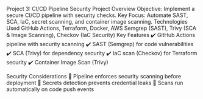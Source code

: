 Project 3: CI/CD Pipeline Security
Project Overview
Objective: Implement a secure CI/CD pipeline with security checks.
Key Focus: Automate SAST, SCA, IaC, secret scanning, and container image scanning.
Technologies Used
GitHub Actions, Terraform, Docker, AWS
Semgrep (SAST), Trivy (SCA & Image Scanning), Checkov (IaC Security)
Key Features
✔️ GitHub Actions pipeline with security scanning
✔️ SAST (Semgrep) for code vulnerabilities
✔️ SCA (Trivy) for dependency security
✔️ IaC scan (Checkov) for Terraform security
✔️ Container Image Scan (Trivy)

Security Considerations
🔹 Pipeline enforces security scanning before deployment
🔹 Secrets detection prevents credential leaks
🔹 Scans run automatically on code push events